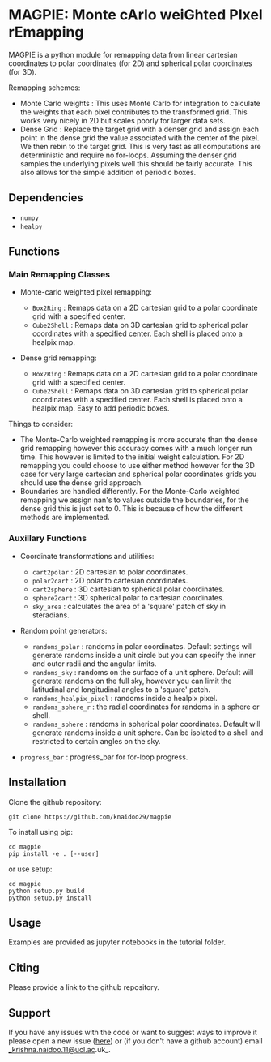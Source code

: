 # MAGPIE: Monte cArlo weiGhted PIxel rEmapping

MAGPIE is a python module for remapping data from linear cartesian coordinates to
polar coordinates (for 2D) and spherical polar coordinates (for 3D).

Remapping schemes:

- Monte Carlo weights : This uses Monte Carlo for integration to calculate the weights
  that each pixel contributes to the transformed grid. This works very nicely in
  2D but scales poorly for larger data sets.
- Dense Grid : Replace the target grid with a denser grid and assign each point
  in the dense grid the value associated with the center of the pixel. We then rebin
  to the target grid. This is very fast as all computations are deterministic and
  require no for-loops. Assuming the denser grid samples the underlying pixels well
  this should be fairly accurate. This also allows for the simple addition of periodic
  boxes.

## Dependencies

* `numpy`
* `healpy`

## Functions

### Main Remapping Classes

* Monte-carlo weighted pixel remapping:
  - `Box2Ring` : Remaps data on a 2D cartesian grid to a polar coordinate grid with
  a specified center.
  - `Cube2Shell` : Remaps data on 3D cartesian grid to spherical polar coordinates
  with a specified center. Each shell is placed onto a healpix map.

* Dense grid remapping:
  - `Box2Ring` : Remaps data on a 2D cartesian grid to a polar coordinate grid with
  a specified center.
  - `Cube2Shell` : Remaps data on 3D cartesian grid to spherical polar coordinates
  with a specified center. Each shell is placed onto a healpix map. Easy to add periodic
  boxes.

Things to consider:

- The Monte-Carlo weighted remapping is more accurate than the dense grid remapping
  however this accuracy comes with a much longer run time. This however is limited
  to the initial weight calculation. For 2D remapping you could choose to use either
  method however for the 3D case for very large cartesian and spherical polar coordinates
  grids you should use the dense grid approach.
- Boundaries are handled differently. For the Monte-Carlo weighted remapping we assign
  nan's to values outside the boundaries, for the dense grid this is just set to
  0. This is because of how the different methods are implemented.

### Auxillary Functions

* Coordinate transformations and utilities:
  - `cart2polar` : 2D cartesian to polar coordinates.
  - `polar2cart` : 2D polar to cartesian coordinates.
  - `cart2sphere` : 3D cartesian to spherical polar coordinates.
  - `sphere2cart` : 3D spherical polar to cartesian coordinates.
  - `sky_area` : calculates the area of a 'square' patch of sky in steradians.

* Random point generators:
  - `randoms_polar` : randoms in polar coordinates. Default settings will generate
    randoms inside a unit circle but you can specify the inner and outer radii and
    the angular limits.
  - `randoms_sky` : randoms on the surface of a unit sphere. Default will generate
    randoms on the full sky, however you can limit the latitudinal and longitudinal
    angles to a 'square' patch.
  - `randoms_healpix_pixel` : randoms inside a healpix pixel.
  - `randoms_sphere_r` : the radial coordinates for randoms in a sphere or shell.
  - `randoms_sphere` : randoms in spherical polar coordinates. Default will generate
    randoms inside a unit sphere. Can be isolated to a shell and restricted to
    certain angles on the sky.

* `progress_bar` : progress_bar for for-loop progress.

## Installation

Clone the github repository:

```
git clone https://github.com/knaidoo29/magpie
```

To install using pip:

```
cd magpie
pip install -e . [--user]
```

or use setup:

```
cd magpie
python setup.py build
python setup.py install
```

## Usage

Examples are provided as jupyter notebooks in the tutorial folder.

## Citing

Please provide a link to the github repository.

## Support

If you have any issues with the code or want to suggest ways to improve it please open a new issue ([here](https://github.com/knaidoo29/magpie/issues)) or (if you don't have a github account)
email _krishna.naidoo.11@ucl.ac.uk_.
